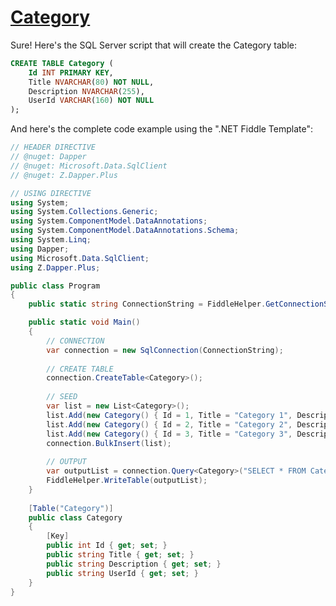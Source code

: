 # [Category](https://zzzcode.ai/dapper/entity-to-table-converter?id=78c1ab44-d9a9-4370-b985-a18d5e3e725b)


Sure! Here's the SQL Server script that will create the Category table:
```sql
CREATE TABLE Category (
    Id INT PRIMARY KEY,
    Title NVARCHAR(80) NOT NULL,
    Description NVARCHAR(255),
    UserId VARCHAR(160) NOT NULL
);
```

And here's the complete code example using the ".NET Fiddle Template":
```C#
// HEADER DIRECTIVE
// @nuget: Dapper
// @nuget: Microsoft.Data.SqlClient
// @nuget: Z.Dapper.Plus

// USING DIRECTIVE
using System;
using System.Collections.Generic;
using System.ComponentModel.DataAnnotations;
using System.ComponentModel.DataAnnotations.Schema;
using System.Linq;
using Dapper;
using Microsoft.Data.SqlClient;
using Z.Dapper.Plus;

public class Program
{	
	public static string ConnectionString = FiddleHelper.GetConnectionStringSqlServer();

	public static void Main()
	{
		// CONNECTION
		var connection = new SqlConnection(ConnectionString);
		
		// CREATE TABLE
		connection.CreateTable<Category>();
		
		// SEED		
		var list = new List<Category>();
		list.Add(new Category() { Id = 1, Title = "Category 1", Description = "Description 1", UserId = "User 1" });
		list.Add(new Category() { Id = 2, Title = "Category 2", Description = "Description 2", UserId = "User 2" });
		list.Add(new Category() { Id = 3, Title = "Category 3", Description = "Description 3", UserId = "User 3" });
		connection.BulkInsert(list);
		
		// OUTPUT
		var outputList = connection.Query<Category>("SELECT * FROM Category").ToList();
		FiddleHelper.WriteTable(outputList);
	}
	
	[Table("Category")]
	public class Category
	{
		[Key]
		public int Id { get; set; }
		public string Title { get; set; }
		public string Description { get; set; }
		public string UserId { get; set; }
	}
}
```